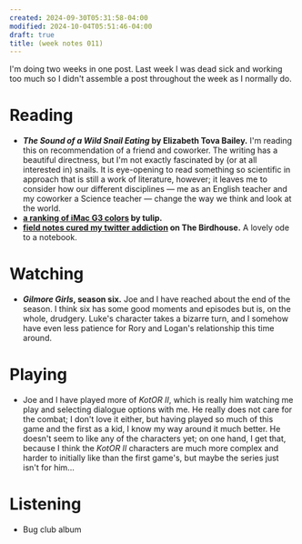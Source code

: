 ```yaml
---
created: 2024-09-30T05:31:58-04:00
modified: 2024-10-04T05:51:46-04:00
draft: true
title: (week notes 011)
---
```


I'm doing two weeks in one post. Last week I was dead sick and working too much so I didn't assemble a post throughout the week as I normally do.

# Reading
* **_The Sound of a Wild Snail Eating_ by Elizabeth Tova Bailey.** I'm reading this on recommendation of a friend and coworker. The writing has a beautiful directness, but I'm not exactly fascinated by (or at all interested in) snails. It is eye-opening to read something so scientific in approach that is still a work of literature, however; it leaves me to consider how our different disciplines — me as an English teacher and my coworker a Science teacher — change the way we think and look at the world.
* **[a ranking of iMac G3 colors](https://platinumtulip.bearblog.dev/a-ranking-of-imac-g3-colors/) by tulip.**
* **[field notes cured my twitter addiction](https://thebirdhouse.bearblog.dev/field-notes-cured-my-twitter-addiction/) on The Birdhouse.** A lovely ode to a notebook.

# Watching
* **_Gilmore Girls_, season six.** Joe and I have reached about the end of the season. I think six has some good moments and episodes but is, on the whole, drudgery. Luke's character takes a bizarre turn, and I somehow have even less patience for Rory and Logan's relationship this time around.

# Playing
* Joe and I have played more of *_KotOR II_*, which is really him watching me play and selecting dialogue options with me. He really does not care for the combat; I don't love it either, but having played so much of this game and the first as a kid, I know my way around it much better. He doesn't seem to like any of the characters yet; on one hand, I get that, because I think the _KotOR II_ characters are much more complex and harder to initially like than the first game's, but maybe the series just isn't for him...

# Listening
* Bug club album
